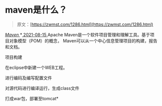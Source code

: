 <!--yml
category: 未分类
date: 0001-01-01 00:00:00
-->

# maven是什么？

> 原文：[https://zwmst.com/1286.html](https://zwmst.com/1286.html)

   [ *Maven* ](https://zwmst.com/maven)*[ <time datetime="2021-08-15T10:57:23+08:00"> 2021-08-15 </time> ](https://zwmst.com/1286.html)  Apache Maven是一个软件项目管理和理解工具。基于项目对象模型（POM）的概念， Maven可以从一个中心信息管理项目的构建，报告和文档。

项目构建

在eclipse中新建一个WEB工程。

进行编码及编写配置文件

对源代码进行编译运行，生成class文件

打成war包，部署至tomcat*